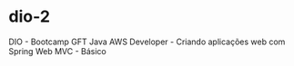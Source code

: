 # dio-2
DIO - Bootcamp GFT Java AWS Developer - Criando  aplicações web com Spring Web MVC - Básico
